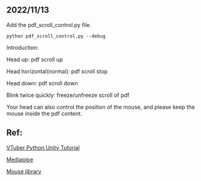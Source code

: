 ## 2022/11/13
Add the pdf_scroll_control.py file.

```
python pdf_scroll_control.py --debug
```

Introduction:

Head up: pdf scroll up

Head horizontal(normal): pdf scroll stop

Head down: pdf scroll down

Blink twice quickly: freeze/unfreeze scroll of pdf

Your head can also control the position of the mouse, and please keep the mouse inside the pdf content.



## Ref:

[VTuber Python Unity Tutorial](https://github.com/mmmmmm44/VTuber-Python-Unity)

[Mediapipe](https://github.com/google/mediapipe)

[Mouse library](https://github.com/boppreh/mouse#mouse.drag)



